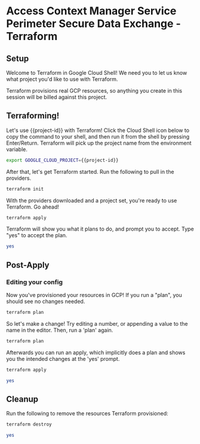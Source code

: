 # Access Context Manager Service Perimeter Secure Data Exchange - Terraform

## Setup

<walkthrough-author name="rileykarson@google.com" analyticsId="UA-125550242-1" tutorialName="access_context_manager_service_perimeter_secure_data_exchange" repositoryUrl="https://github.com/terraform-google-modules/docs-examples"></walkthrough-author>

Welcome to Terraform in Google Cloud Shell! We need you to let us know what project you'd like to use with Terraform.

<walkthrough-project-billing-setup></walkthrough-project-billing-setup>

Terraform provisions real GCP resources, so anything you create in this session will be billed against this project.

## Terraforming!

Let's use {{project-id}} with Terraform! Click the Cloud Shell icon below to copy the command
to your shell, and then run it from the shell by pressing Enter/Return. Terraform will pick up
the project name from the environment variable.

```bash
export GOOGLE_CLOUD_PROJECT={{project-id}}
```

After that, let's get Terraform started. Run the following to pull in the providers.

```bash
terraform init
```

With the providers downloaded and a project set, you're ready to use Terraform. Go ahead!

```bash
terraform apply
```

Terraform will show you what it plans to do, and prompt you to accept. Type "yes" to accept the plan.

```bash
yes
```


## Post-Apply

### Editing your config

Now you've provisioned your resources in GCP! If you run a "plan", you should see no changes needed.

```bash
terraform plan
```

So let's make a change! Try editing a number, or appending a value to the name in the editor. Then,
run a 'plan' again.

```bash
terraform plan
```

Afterwards you can run an apply, which implicitly does a plan and shows you the intended changes
at the 'yes' prompt.

```bash
terraform apply
```

```bash
yes
```

## Cleanup

Run the following to remove the resources Terraform provisioned:

```bash
terraform destroy
```
```bash
yes
```
